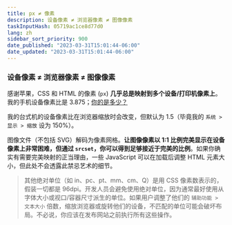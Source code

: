 ```yaml
---
title: px ≠ 像素
description: 设备像素 ≠ 浏览器像素 ≠ 图像像素
taskInputHash: 05719ac1ce8d77d0
lang: zh
sidebar_sort_priority: 900
date_published: "2023-03-31T15:01:44-06:00"
date_updated: "2023-03-31T15:01:44-06:00"
---
```

### 设备像素 ≠ 浏览器像素 ≠ 图像像素

感谢苹果，CSS 和 HTML 的像素 (`px`) **几乎总是映射到多个设备/打印机像素上**。我的手机设备像素比是 3.875；[你的是多少？](https://www.mydevice.io/)

我的台式机的设备像素比在浏览器缩放时会改变，但默认为 1.5（毕竟我的 `系统 > 显示 > 缩放` 设为 150%）。

图像文件（不包括 SVG）解码为像素网格。**让图像像素以 1:1 比例完美显示在设备像素上非常困难，但通过 `srcset`，你可以得到足够接近于完美的比例**。如果你确实有需要完美映射的正当理由，一些 JavaScript 可以在加载后调整 HTML 元素大小，但此处不会透露此禁忌艺术的细节。

> 其他绝对单位（如 in、pc、pt、mm、cm、Q）是用 CSS 像素数表示的，假装一切都是 96dpi。开发人员会避免使用绝对单位，因为通常最好使用从字体大小或视口/容器尺寸派生的单位。如果用户调整了他们的 `辅助功能 > 文本大小` 倍数，缩放浏览器或旋转他们的设备，不匹配的单位可能会破坏布局。不必说，你应该在发布网站之前执行所有这些操作。
